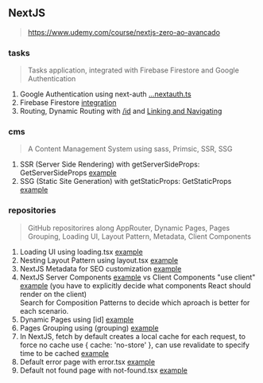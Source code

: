 ## NextJS
> https://www.udemy.com/course/nextjs-zero-ao-avancado

### tasks
> Tasks application, integrated with Firebase Firestore and Google Authentication
1. Google Authentication using next-auth [...nextauth.ts](https://github.com/jackanakin/nextjs-udemy/blob/main/tasks/src/pages/api/auth/%5B...nextauth%5D.ts)
2. Firebase Firestore [integration](https://github.com/jackanakin/nextjs-udemy/blob/main/tasks/src/services/firebaseConnection.ts)
3. Routing, Dynamic Routing with [/id](https://github.com/jackanakin/nextjs-udemy/blob/main/tasks/src/pages/task/%5Bid%5D.tsx) and [Linking and Navigating](https://github.com/jackanakin/nextjs-udemy/blob/main/tasks/src/pages/dashboard/index.tsx)

### cms
> A Content Management System using sass, Primsic, SSR, SSG
1. SSR (Server Side Rendering) with getServerSideProps: GetServerSideProps [example](https://github.com/jackanakin/nextjs-udemy/blob/main/cms/src/pages/posts/%5Bslug%5D.tsx)
2. SSG (Static Site Generation) with getStaticProps: GetStaticProps [example](https://github.com/jackanakin/nextjs-udemy/blob/main/cms/src/pages/posts/index.tsx)

### repositories
> GitHub repositorires along AppRouter, Dynamic Pages, Pages Grouping, Loading UI, Layout Pattern, Metadata, Client Components 
1. Loading UI using loading.tsx [example](https://github.com/jackanakin/nextjs-udemy/blob/main/repositories/src/app/loading.tsx)
2. Nesting Layout Pattern using layout.tsx [example](https://github.com/jackanakin/nextjs-udemy/blob/main/repositories/src/app/(site)/dashboard/layout.tsx)
3. NextJS Metadata for SEO customization [example](https://github.com/jackanakin/nextjs-udemy/blob/main/repositories/src/app/layout.tsx)
4. NextJS Server Components [example](https://github.com/jackanakin/nextjs-udemy/blob/main/repositories/src/app/repositorios/%5Bid%5D/page.tsx) vs Client Components "use client" [example](https://github.com/jackanakin/nextjs-udemy/blob/main/repositories/src/app/repositorios/page.tsx) (you have to explicitly decide what components React should render on the client) <br> Search for Composition Patterns to decide which aproach is better for each scenario.
5. Dynamic Pages using \[id\] [example](https://github.com/jackanakin/nextjs-udemy/tree/main/repositories/src/app/repositorios/%5Bid%5D)
6. Pages Grouping using (grouping) [example](https://github.com/jackanakin/nextjs-udemy/tree/main/repositories/src/app/(admin))
7. In NextJS, fetch by default creates a local cache for each request, to force no cache use { cache: 'no-store' }, can use revalidate to specify time to be cached [example](https://github.com/jackanakin/nextjs-udemy/blob/main/repositories/src/app/page.tsx)
8. Default error page with error.tsx [example](https://github.com/jackanakin/nextjs-udemy/blob/main/repositories/src/app/error.tsx)
9. Default not found page with not-found.tsx [example](https://github.com/jackanakin/nextjs-udemy/blob/main/repositories/src/app/not-found.tsx)
